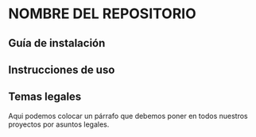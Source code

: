 # NOMBRE DEL REPOSITORIO

## Guía de instalación

## Instrucciones de uso

## Temas legales

Aqui podemos colocar un párrafo que debemos poner en todos nuestros proyectos por asuntos legales.
